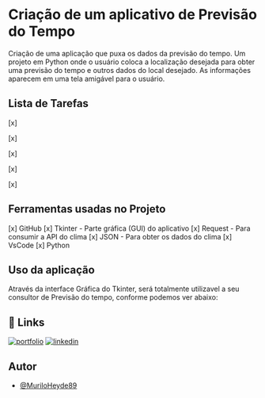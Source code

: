 # Criação de um aplicativo de Previsão do Tempo

Criação de uma aplicação que puxa os dados da previsão do tempo.
Um projeto em Python onde o usuário coloca a localização desejada para obter uma previsão do tempo e outros dados do local desejado. As informações aparecem em uma tela amigável para o usuário.


## Lista de Tarefas

[x] 

[x] 

[x] 

[x] 

[x] 


## Ferramentas usadas no Projeto

[x] GitHub
[x] Tkinter - Parte gráfica (GUI) do aplicativo
[x] Request - Para consumir a API do clima
[x] JSON - Para obter os dados do clima
[x] VsCode
[x] Python


## Uso da aplicação

Através da interface Gráfica do Tkinter, será totalmente utilizavel a seu consultor de Previsão do tempo, conforme  podemos ver abaixo:


## 🔗 Links
[![portfolio](https://img.shields.io/badge/my_portfolio-000?style=for-the-badge&logo=ko-fi&logoColor=white)](https://github.com/MuriloHeyde89/)
[![linkedin](https://img.shields.io/badge/linkedin-0A66C2?style=for-the-badge&logo=linkedin&logoColor=white)](https://www.linkedin.com/in/murilo-heyde/)


## Autor

- [@MuriloHeyde89](https://github.com/MuriloHeyde89)